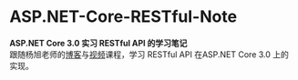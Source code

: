 # ASP.NET-Core-RESTful-Note

__ASP.NET Core 3.0 实习 RESTful API 的学习笔记__
<br>
跟随杨旭老师的[博客](https://www.cnblogs.com/cgzl/p/11814971.html)与[视频](https://www.bilibili.com/video/av77957694?from=search&seid=17664776753878261104)课程，学习 RESTful API 在ASP.NET Core 3.0 上的实现。

